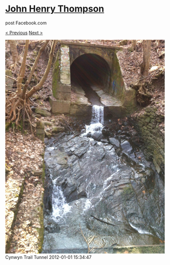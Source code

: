 # [John Henry Thompson](../README.md)
post Facebook.com

[< Previous](2012-01-01-5.md) [Next >](2012-01-01-7.md)

[![](../media/2012-01-01/Cynwyn-Trail-Tunnel-5.jpg)](../README.md)
Cynwyn Trail Tunnel
2012-01-01 15:34:47